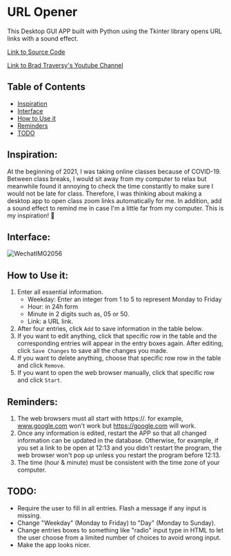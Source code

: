 # URL Opener

This Desktop GUI APP built with Python using the Tkinter library opens URL links with a sound effect. 

[Link to Source Code](https://github.com/bradtraversy/part_manager)

[Link to Brad Traversy's Youtube Channel](https://www.youtube.com/user/TechGuyWeb)

## Table of Contents
- [Inspiration](#insipiration)
- [Interface](#interface)
- [How to Use it](#how-to-use-it)
- [Reminders](#reminders)
- [TODO](#todo)

## Inspiration:
At the beginning of 2021, I was taking online classes because of COVID-19. Between class breaks, I would sit away from my computer to relax but meanwhile found it annoying to check the time constantly to make sure I would not be late for class. Therefore, I was thinking about making a desktop app to open class zoom links automatically for me. In addition, add a sound effect to remind me in case I'm a little far from my computer. This is my inspiration! :star2:

## Interface:
  ![WechatIMG2056](https://user-images.githubusercontent.com/71456398/114523986-671e1c80-9c77-11eb-8f3e-5e763d129563.jpeg)

## How to Use it:
  1. Enter all essential information. 
     - Weekday: Enter an integer from 1 to 5 to represent Monday to Friday 
     - Hour: in 24h form
     - Minute in 2 digits such as, 05 or 50. 
     - Link: a URL link.
  2. After four entries, click <code>Add</code> to save information in the table below. 
  3. If you want to edit anything, click that specific row in the table and the corresponding entries will appear in the entry boxes again. After editing, click <code>Save Changes</code> to save all the changes you made. 
  4. If you want to delete anything, choose that specific row row in the table and click <code>Remove</code>. 
  5. If you want to open the web browser manually, click that specific row and click <code>Start</code>. 

## Reminders:
  1. The web browsers must all start with https://. for example, www.google.com won't work but https://google.com will work. 
  2. Once any information is edited, restart the APP so that all changed information can be updated in the database. Otherwise, for example, if you set a link to be open at 12:13 and you didn't restart the program, the web browser won't pop up unless you restart the program before 12:13. 
  3. The time (hour & minute) must be consistent with the time zone of your computer.  

## TODO:
- Require the user to fill in all entries. Flash a message if any input is missing.
- Change "Weekday" (Monday to Friday) to "Day" (Monday to Sunday). 
- Change entries boxes to something like "radio" input type in HTML to let the user choose from a limited number of choices to avoid wrong input. 
- Make the app looks nicer.
